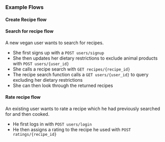 ### Example Flows

#### Create Recipe flow


#### Search for recipe flow
A new vegan user wants to search for recipes.
- She first signs up with a `POST users/signup`
- She then updates her dietary restrictions to exclude animal products with `POST users/{user_id}`  
- She calls a recipe search with `GET recipes/{recipe_id}`
- The recipe search function calls a `GET users/{user_id}` to query excluding her dietary restrictions
- She can then look through the returned recipes 


#### Rate recipe flow
An existing user wants to rate a recipe which he had previously searched for and then cooked.
- He first logs in with `POST users/login`
- He then assigns a rating to the recipe he used with `POST ratings/{recipe_id}`
